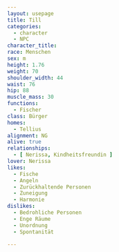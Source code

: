 ```yaml
---
layout: usepage
title: Till
categories:
  - character
  - NPC
character_title: 
race: Menschen
sex: m
height: 1.76
weight: 70
shoulder_width: 44
waist: 76
hip: 88
muscle_mass: 30
functions:
  - Fischer
class: Bürger
homes:
  - Tellius
alignment: NG
alive: true
relationships:
  - [ Nerissa, Kindheitsfreundin ]
lover: Nerissa
likes:
  - Fische
  - Angeln
  - Zurückhaltende Personen
  - Zuneigung
  - Harmonie
dislikes:
  - Bedrohliche Personen
  - Enge Räume
  - Unordnung
  - Spontanität

---
```


